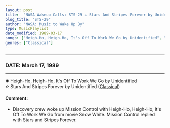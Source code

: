 ```yaml
---
layout: post
title:  "NASA Wakeup Calls: STS-29 ✫ Stars And Stripes Forever by Unidentified ✷ March 17, 1989"
blog_title: "STS-29"
author: "NASA: Music to Wake Up By"
type: MusicPlaylist
date_modified: 1989-03-17
songs: ["Heigh-Ho, Heigh-Ho, It's Off To Work We Go by Unidentified", "Stars And Stripes Forever by Unidentified"]
genres: ["Classical"]
---
```


----
### DATE: March 17, 1989
----
✺ Heigh-Ho, Heigh-Ho, It's Off To Work We Go *by* Unidentified    &nbsp;<br />
✫ Stars And Stripes Forever *by* Unidentified ([Classical](https://www.discogs.com/genre/Classical)) <a target="blank_" href="https://www.discogs.com/E-Power-Biggs-Stars-And-Stripes-Forever/master/1222935">
    <i class="fas fa-compact-disc"
       title="Discogs entry for this song"
       alt="Discogs entry for this song"
       style="font-size: 1.1em;"></i></a>
    

#### Comment:
* Discovery crew woke up Mission Control with Heigh-Ho, Heigh-Ho, It's Off To Work We Go from movie Snow White. Mission Control replied with Stars and Stripes Forever.




<br/>
<center>
	<a target="_blank"
	   href="https://twitter.com/intent/tweet?hashtags=Space,NASA,Playlist,NASAWakeupCalls,SpaceProgram&text=🚀 {{ page.author}}, '{{ page.songs.first }}' {{ page.title }}, {{ page.date | date: '%B %d, %Y' }}, {{ site.url }}{{ page.url }}&via=nasawakeupcalls"><i class="fab fa-twitter" title="Tweet this page" alt="Tweet this page" style="font-size: 1.3em;"></i></a>
	&nbsp; 	<i class="fas fa-user-astronaut" style="font-size: 1.5em;"></i> &nbsp;
    <a id="custom_amazon_link"
       type="amzn" search="#"
       category="popular music">
    <i class="fab fa-amazon" style="font-size: 1.3em;"></i></a>
</center>

<!-- Randomly resolve an individual entry from a song array -->
<script src="/assets/javascript/seedrandom.min.js"></script>
<script>
  var wake_me_up = ["Heigh-Ho, Heigh-Ho, It's Off To Work We Go by Unidentified", "Stars And Stripes Forever by Unidentified"];
  var prng = new Math.seedrandom();
  function randomSong() {
    song = wake_me_up[Math.floor(Math.random() * wake_me_up.length)];
    var amazon_link = document.getElementById("custom_amazon_link");
    amazon_link.setAttribute("search", song);
  }
  window.onload = randomSong();
</script>
